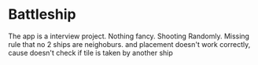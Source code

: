 # Battleship

 The app is a interview project. Nothing fancy.
Shooting Randomly. Missing rule that no 2 ships are neighoburs. and placement doesn't work correctly,
cause doesn't check if tile is taken by another ship